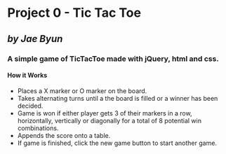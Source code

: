 # Project 0 - Tic Tac Toe
## *by Jae Byun*

### A simple game of TicTacToe made with jQuery, html and css.

#### How it Works

* Places a X marker or O marker on the board.
* Takes alternating turns until a the board is filled or a winner has been decided.
* Game is won if either player gets 3 of their markers in a row, horizontally, vertically or diagonally for a total of 8 potential win combinations.
* Appends the score onto a table.
* If game is finished, click the new game button to start another game.   
